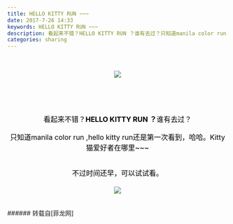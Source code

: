 ```yaml
---
title: HELLO KITTY RUN ~~~
date: 2017-7-26 14:33
keywords: HELLO KITTY RUN ~~~
description: 看起来不错？HELLO KITTY RUN ？谁有去过？只知道manila color run ,hello kitty run还是第一次看到，哈哈。Kitty猫爱好者在哪里~~~不过时间还早，可以试试看。
categories: sharing
---
```

<td class="t_f" id="postmessage_826315">

<br/>
<br/>
<div align="center"><font size="3">

<img aid="594834" data-cf-modified-78a86d7e0523c99fd07fbd1a-="" file="data/attachment/forum/201707/26/142944a79i5o8mgzgf9zmm.jpg.thumb.jpg" id="aimg_594834" inpost="1" onclick="" onmouseover="" src="http://www.flw.ph/data/attachment/forum/201707/26/142944a79i5o8mgzgf9zmm.jpg" style="cursor:pointer" zoomfile="data/attachment/forum/201707/26/142944a79i5o8mgzgf9zmm.jpg"/>


</font></div><br/>
<div align="center"><font size="3"><br/>
</font></div><br/>
<div align="center"><font size="3"><font color="#000000">看起来不错？<strong>HELLO KITTY RUN ？</strong>谁有去过？</font></font></div><br/>
<div align="center"><font size="3"><font color="#000000">只知道manila color run ,hello kitty run还是第一次看到，哈哈。Kitty猫爱好者在哪里~~~</font></font></div><br/>
<br/>
<div align="center"><font size="3"><font color="#000000">不过时间还早，</font></font><font color="#000"><font size="3">可以试试看。</font></font></div><div align="center"><font color="#000"><font size="3"><br/>
</font></font></div><div align="center">

<img aid="594849" data-cf-modified-78a86d7e0523c99fd07fbd1a-="" file="data/attachment/forum/201707/26/143538yjkjjcj88jadaadh.png.thumb.jpg" id="aimg_594849" inpost="1" onclick="" onmouseover="" src="http://www.flw.ph/data/attachment/forum/201707/26/143538yjkjjcj88jadaadh.png" style="cursor:pointer" zoomfile="data/attachment/forum/201707/26/143538yjkjjcj88jadaadh.png"/>


</div><br/>
<br/>
</td>
###### 转载自[菲龙网]